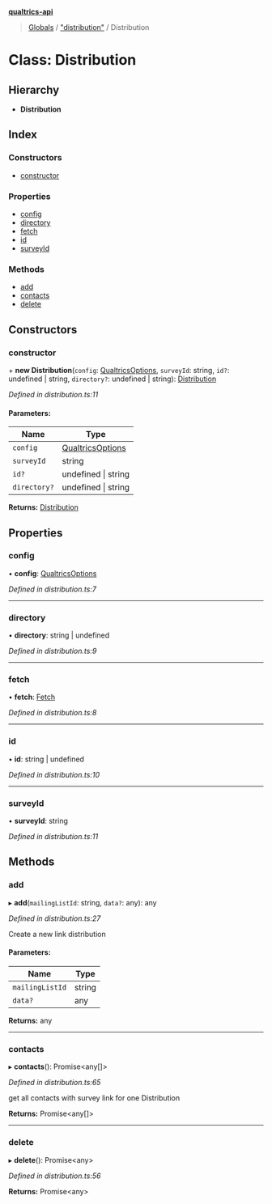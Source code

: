 **[qualtrics-api](../README.md)**

> [Globals](../globals.md) / ["distribution"](../modules/_distribution_.md) / Distribution

# Class: Distribution

## Hierarchy

* **Distribution**

## Index

### Constructors

* [constructor](_distribution_.distribution.md#constructor)

### Properties

* [config](_distribution_.distribution.md#config)
* [directory](_distribution_.distribution.md#directory)
* [fetch](_distribution_.distribution.md#fetch)
* [id](_distribution_.distribution.md#id)
* [surveyId](_distribution_.distribution.md#surveyid)

### Methods

* [add](_distribution_.distribution.md#add)
* [contacts](_distribution_.distribution.md#contacts)
* [delete](_distribution_.distribution.md#delete)

## Constructors

### constructor

\+ **new Distribution**(`config`: [QualtricsOptions](../interfaces/_interfaces_options_.qualtricsoptions.md), `surveyId`: string, `id?`: undefined \| string, `directory?`: undefined \| string): [Distribution](_distribution_.distribution.md)

*Defined in distribution.ts:11*

#### Parameters:

Name | Type |
------ | ------ |
`config` | [QualtricsOptions](../interfaces/_interfaces_options_.qualtricsoptions.md) |
`surveyId` | string |
`id?` | undefined \| string |
`directory?` | undefined \| string |

**Returns:** [Distribution](_distribution_.distribution.md)

## Properties

### config

•  **config**: [QualtricsOptions](../interfaces/_interfaces_options_.qualtricsoptions.md)

*Defined in distribution.ts:7*

___

### directory

•  **directory**: string \| undefined

*Defined in distribution.ts:9*

___

### fetch

•  **fetch**: [Fetch](_fetch_.fetch.md)

*Defined in distribution.ts:8*

___

### id

•  **id**: string \| undefined

*Defined in distribution.ts:10*

___

### surveyId

•  **surveyId**: string

*Defined in distribution.ts:11*

## Methods

### add

▸ **add**(`mailingListId`: string, `data?`: any): any

*Defined in distribution.ts:27*

Create a new link distribution

#### Parameters:

Name | Type |
------ | ------ |
`mailingListId` | string |
`data?` | any |

**Returns:** any

___

### contacts

▸ **contacts**(): Promise\<any[]>

*Defined in distribution.ts:65*

get all contacts with survey link for one Distribution

**Returns:** Promise\<any[]>

___

### delete

▸ **delete**(): Promise\<any>

*Defined in distribution.ts:56*

**Returns:** Promise\<any>
